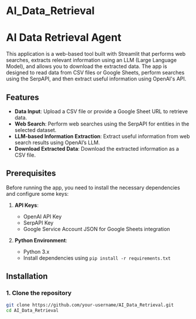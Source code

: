 # AI_Data_Retrieval
# AI Data Retrieval Agent

This application is a web-based tool built with Streamlit that performs web searches, extracts relevant information using an LLM (Large Language Model), and allows you to download the extracted data. The app is designed to read data from CSV files or Google Sheets, perform searches using the SerpAPI, and then extract useful information using OpenAI's API.

## Features

- **Data Input**: Upload a CSV file or provide a Google Sheet URL to retrieve data.
- **Web Search**: Perform web searches using the SerpAPI for entities in the selected dataset.
- **LLM-based Information Extraction**: Extract useful information from web search results using OpenAI’s LLM.
- **Download Extracted Data**: Download the extracted information as a CSV file.

## Prerequisites

Before running the app, you need to install the necessary dependencies and configure some keys:

1. **API Keys**: 
   - OpenAI API Key
   - SerpAPI Key
   - Google Service Account JSON for Google Sheets integration

2. **Python Environment**:
   - Python 3.x
   - Install dependencies using `pip install -r requirements.txt`

## Installation

### 1. Clone the repository

```bash
git clone https://github.com/your-username/AI_Data_Retrieval.git
cd AI_Data_Retrieval
